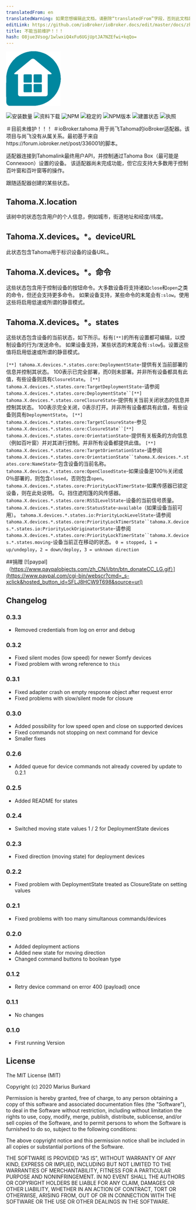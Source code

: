 ```yaml
---
translatedFrom: en
translatedWarning: 如果您想编辑此文档，请删除“translatedFrom”字段，否则此文档将再次自动翻译
editLink: https://github.com/ioBroker/ioBroker.docs/edit/master/docs/zh-cn/adapterref/iobroker.tahoma/README.md
title: 不能当前维护！！！
hash: O8jue3Vsog/1wlwxiQ4xFu6UGjUptJA7NZEfwi+kqQo=
---
```

![商标](../../../en/adapterref/iobroker.tahoma/admin/tahoma.png)

![安装数量](http://iobroker.live/badges/tahoma-installed.svg)
![资料下载](https://img.shields.io/npm/dm/iobroker.tahoma.svg)
![NPM](https://nodei.co/npm/iobroker.tahoma.png?downloads=true)
![稳定的](http://iobroker.live/badges/tahoma-stable.svg)
![NPM版本](https://img.shields.io/npm/v/iobroker.tahoma.svg)
![建置状态](https://travis-ci.org/StrathCole/ioBroker.tahoma.svg?branch=master)
![执照](https://img.shields.io/badge/license-MIT-blue.svg?style=flat)

＃目前未维护！！！
＃ioBroker.tahoma
用于尚飞Tahoma的ioBroker适配器。该项目与尚飞没有从属关系。最初基于来自https://forum.iobroker.net/post/336001的脚本。

适配器连接到Tahomalink最终用户API，并控制通过Tahoma Box（最可能是Connexoon）设置的设备。
该适配器尚未完成功能，但它应支持大多数用于控制百叶窗和百叶窗等的操作。

跟随适配器创建的某些状态。

## Tahoma.X.location
该树中的状态包含用户的个人信息，例如城市，街道地址和经度/纬度。

## Tahoma.X.devices。*。deviceURL
此状态包含Tahoma用于标识设备的设备URL。

## Tahoma.X.devices。*。命令
这些状态包含用于控制设备的按钮命令。大多数设备将支持诸如`close`和`open`之类的命令，但还会支持更多命令。
如果设备支持，某些命令的末尾会有`:slow`。使用这些将启用低速或所谓的静音模式。

## Tahoma.X.devices。*。states
这些状态包含设备的当前状态，如下所示。标有`[**]`的所有设置都可编辑，以控制设备的行为/发送命令。
如果设备支持，某些状态的末尾会有`:slow`§。设置这些值将启用低速或所谓的静音模式。

`[**] tahoma.X.devices.*.states.core:DeploymentState`-提供有关当前部署的信息并控制其状态。 100表示已完全部署，而0则未部署。并非所有设备都具有此值，有些设备则具有`ClosureState`。
`[**] tahoma.X.devices.*.states.core:TargetDeploymentState`-请参阅`tahoma.X.devices.*.states.core:DeploymentState``[**] tahoma.X.devices.*.states.coreClosureState`-提供有关当前关闭状态的信息并控制其状态。 100表示完全关闭，0表示打开。并非所有设备都具有此值，有些设备则具有`DeploymentState`。
`[**] tahoma.X.devices.*.states.core:TargetClosureState`-参见`tahoma.X.devices.*.states.core:ClosureState``[**] tahoma.X.devices.*.states.core:OrientationState`-提供有关板条的方向信息（例如百叶窗）并对其进行控制。并非所有设备都提供此值。
`[**] tahoma.X.devices.*.states.core:TargetOrientationState`-请参阅`tahoma.X.devices.*.states.core:OrientationState``tahoma.X.devices.*.states.core:NameState`-包含设备的当前名称。
`tahoma.X.devices.*.states.core:OpenClosedState`-如果设备是100％关闭或0％部署的，则包含`closed`，否则包含`open`。
`tahoma.X.devices.*.states.core:PriorityLockTimerState`-如果传感器已锁定设备，则在此处说明。 G。挡住遮阳篷的风传感器。
`tahoma.X.devices.*.states.core:RSSILevelState`-设备的当前信号质量。
`tahoma.X.devices.*.states.core:StatusState`-`available`（如果设备当前可用）。
`tahoma.X.devices.*.states.io:PriorityLockLevelState`-请参阅`tahoma.X.devices.*.states.core:PriorityLockTimerState``tahoma.X.devices.*.states.io:PriorityLockOriginatorState`-请参阅`tahoma.X.devices.*.states.core:PriorityLockTimerState``tahoma.X.devices.*.states.moving`-设备当前正在移动的状态。 `0 = stopped`，`1 = up/undeploy`，`2 = down/deploy`，`3 = unknown direction`

##捐赠
[![paypal]（https://www.paypalobjects.com/zh_CN/i/btn/btn_donateCC_LG.gif）](https://www.paypal.com/cgi-bin/webscr?cmd=_s-xclick&hosted_button_id=SFLJ8HCW9T698&source=url)

## Changelog

### 0.3.3

-  Removed credentials from log on error and debug

### 0.3.2

-  Fixed silent modes (low speed) for newer Somfy devices
-  Fixed problem with wrong reference to `this`

### 0.3.1

-   Fixed adapter crash on empty response object after request error
-   Fixed problems with slow/silent mode for closure

### 0.3.0

-   Added possibility for low speed open and close on supported devices
-   Fixed commands not stopping on next command for device
-   Smaller fixes

### 0.2.6

-   Added queue for device commands not already covered by update to 0.2.1

### 0.2.5

-   Added README for states

### 0.2.4

-   Switched moving state values 1 / 2 for DeploymentState devices

### 0.2.3

-   Fixed direction (moving state) for deployment devices

### 0.2.2

-   Fixed problem with DeploymentState treated as ClosureState on setting values

### 0.2.1

-   Fixed problems with too many simultanous commands/devices

### 0.2.0

-   Added deployment actions
-   Added new state for moving direction
-   Changed command buttons to boolean type

### 0.1.2

-   Retry device command on error 400 (payload) once

### 0.1.1

-   No changes

### 0.1.0

-   First running Version

## License

The MIT License (MIT)

Copyright (c) 2020 Marius Burkard

Permission is hereby granted, free of charge, to any person obtaining a copy
of this software and associated documentation files (the "Software"), to deal
in the Software without restriction, including without limitation the rights
to use, copy, modify, merge, publish, distribute, sublicense, and/or sell
copies of the Software, and to permit persons to whom the Software is
furnished to do so, subject to the following conditions:

The above copyright notice and this permission notice shall be included in
all copies or substantial portions of the Software.

THE SOFTWARE IS PROVIDED "AS IS", WITHOUT WARRANTY OF ANY KIND, EXPRESS OR
IMPLIED, INCLUDING BUT NOT LIMITED TO THE WARRANTIES OF MERCHANTABILITY,
FITNESS FOR A PARTICULAR PURPOSE AND NONINFRINGEMENT. IN NO EVENT SHALL THE
AUTHORS OR COPYRIGHT HOLDERS BE LIABLE FOR ANY CLAIM, DAMAGES OR OTHER
LIABILITY, WHETHER IN AN ACTION OF CONTRACT, TORT OR OTHERWISE, ARISING FROM,
OUT OF OR IN CONNECTION WITH THE SOFTWARE OR THE USE OR OTHER DEALINGS IN
THE SOFTWARE.
